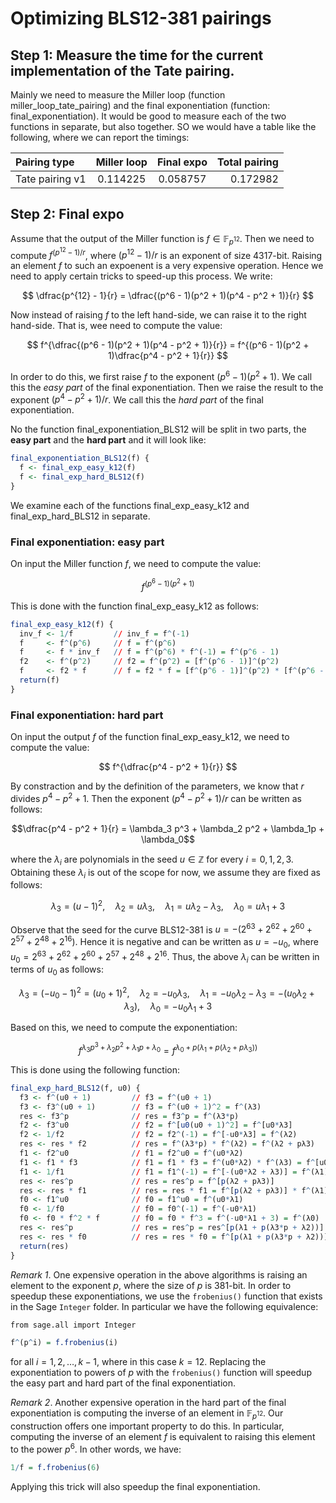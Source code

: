 # Optimizing BLS12-381 pairings

## **Step 1**: Measure the time for the current implementation of the Tate pairing. 

Mainly we need to measure the Miller loop (function miller_loop_tate_pairing) 
and the final exponentiation (function: final_exponentiation). 
It would be good to measure each of the two functions in separate, but also together. 
SO we would have a table like the following, where we can report the timings: 

Pairing type | Miller loop | Final expo | Total pairing |
:------------|:-----------:|:----------:|--------------:|
Tate pairing v1 | 0.114225 | 0.058757 | 0.172982 |

## **Step 2: Final expo** 

Assume that the output of the Miller function is $f \in \mathbb{F}_{p^{12}}$. 
Then we need to compute $f^{(p^{12} - 1)/r}$, where $(p^{12} - 1)/r$ is an exponent of size 4317-bit.
Raising an element $f$ to such an expoenent is a very expensive operation. 
Hence we need to apply certain tricks to speed-up this process. We write: 

$$ \dfrac{p^{12} - 1}{r} = \dfrac{(p^6 - 1)(p^2 + 1)(p^4 - p^2 + 1)}{r} $$

Now instead of raising $f$ to the left hand-side, we can raise it to the right hand-side. 
That is, wee need to compute the value: 

$$ f^{\dfrac{(p^6 - 1)(p^2 + 1)(p^4 - p^2 + 1)}{r}} = f^{(p^6 - 1)(p^2 + 1)\dfrac{p^4 - p^2 + 1}{r}} $$

In order to do this, we first raise $f$ to the exponent $(p^6 - 1)(p^2 + 1)$. 
We call this the *easy part* of the final exponentiation. 
Then we raise the result to the exponent $(p^4 - p^2 + 1)/r$. 
We call this the *hard part* of the final exponentiation. 

No the function final_exponentiation_BLS12 will be split in two parts, the **easy part** and the **hard part** and it will look like: 

```r
final_exponentiation_BLS12(f) {
  f <- final_exp_easy_k12(f)
  f <- final_exp_hard_BLS12(f)
}
```

We examine each of the functions final_exp_easy_k12 and final_exp_hard_BLS12 in separate. 

### Final exponentiation: easy part

On input the Miller function $f$, we need to compute the value: 

$$ f^{(p^6 - 1)(p^2 + 1)} $$

This is done with the function final_exp_easy_k12 as follows: 

```r
final_exp_easy_k12(f) {
  inv_f <- 1/f         // inv_f = f^(-1)
  f     <- f^(p^6)     // f = f^(p^6)
  f     <- f * inv_f   // f = f^(p^6) * f^(-1) = f^(p^6 - 1)
  f2    <- f^(p^2)     // f2 = f^(p^2) = [f^(p^6 - 1)]^(p^2)
  f     <- f2 * f      // f = f2 * f = [f^(p^6 - 1)]^(p^2) * [f^(p^6 - 1)] = f^[(p^6 - 1)(p^2 + 1)]
  return(f)
}
```
### Final exponentiation: hard part

On input the output $f$ of the function final_exp_easy_k12, we need to compute the value: 

$$ f^{\dfrac{p^4 - p^2 + 1}{r}} $$

By constraction and by the definition of the parameters, we know that $r$ divides $p^4 - p^2 + 1$. 
Then the exponent $(p^4 - p^2 + 1)/r$ can be written as follows: 

$$\dfrac{p^4 - p^2 + 1}{r} = \lambda_3 p^3 + \lambda_2 p^2 + \lambda_1p + \lambda_0$$

where the $\lambda_i$ are polynomials in the seed $u \in \mathbb{Z}$ for every $i = 0, 1, 2, 3$. 
Obtaining these $\lambda_i$ is out of the scope for now, we assume they are fixed as follows: 

$$ \lambda_3 = (u - 1)^2, \quad \lambda_2 = u\lambda_3, \quad \lambda_1 = u \lambda_2 - \lambda_3, \quad \lambda_0 = u \lambda_1 + 3 $$

Observe that the seed for the curve BLS12-381 is $u = -(2^{63} + 2^{62} + 2^{60} + 2^{57} + 2^{48} + 2^{16})$. 
Hence it is negative and can be written as $u = - u_0$, where $u_0 = 2^{63} + 2^{62} + 2^{60} + 2^{57} + 2^{48} + 2^{16}$. 
Thus, the above $\lambda_i$ can be written in terms of $u_0$ as follows: 

$$ \lambda_3 = (-u_0 - 1)^2 = (u_0 + 1)^2, \quad \lambda_2 = -u_0\lambda_3, \quad \lambda_1 = -u_0\lambda_2 - \lambda_3 = -(u_0\lambda_2 + \lambda_3), \quad \lambda_0 = - u_0 \lambda_1 + 3 $$

Based on this, we need to compute the exponentiation: 

$$ f^{\lambda_3 p^3 + \lambda_2 p^2 + \lambda_1p + \lambda_0} = f^{\lambda_0 + p (\lambda_1 + p (\lambda_2 + p \lambda_3))} $$

This is done using the following function: 

```r
final_exp_hard_BLS12(f, u0) {
  f3 <- f^(u0 + 1)         // f3 = f^(u0 + 1)
  f3 <- f3^(u0 + 1)        // f3 = f^(u0 + 1)^2 = f^(λ3)
  res <- f3^p              // res = f3^p = f^(λ3*p)
  f2 <- f3^u0              // f2 = f^[u0(u0 + 1)^2] = f^[u0*λ3]
  f2 <- 1/f2               // f2 = f2^(-1) = f^[-u0*λ3] = f^(λ2)           
  res <- res * f2          // res = f^(λ3*p) * f^(λ2) = f^(λ2 + pλ3)
  f1 <- f2^u0              // f1 = f2^u0 = f^(u0*λ2)
  f1 <- f1 * f3            // f1 = f1 * f3 = f^(u0*λ2) * f^(λ3) = f^[u0*λ2 + λ3]
  f1 <- 1/f1               // f1 = f1^(-1) = f^[-(u0*λ2 + λ3)] = f^(λ1)
  res <- res^p             // res = res^p = f^[p(λ2 + pλ3)]
  res <- res * f1          // res = res * f1 = f^[p(λ2 + pλ3)] * f^(λ1) = f^[λ1 + p(λ3*p + λ2)]
  f0 <- f1^u0              // f0 = f1^u0 = f^(u0*λ1)
  f0 <- 1/f0               // f0 = f0^(-1) = f^(-u0*λ1)
  f0 <- f0 * f^2 * f       // f0 = f0 * f^3 = f^(-u0*λ1 + 3) = f^(λ0)
  res <- res^p             // res = res^p = res^[p(λ1 + p(λ3*p + λ2))]
  res <- res * f0          // res = res * f0 = f^[p(λ1 + p(λ3*p + λ2))] * f^(λ0) = f^[λ0 + p(λ1 + p(λ3*p + λ2))]    
  return(res)
}
```
*Remark 1*. One expensive operation in the above algorithms is raising an element to the exponent $p$, where the size of $p$ is 381-bit. 
In order to speedup these exponentiations, we use the $\texttt{frobenius()}$ function that exists in the Sage $\texttt{Integer}$ folder. 
In particular we have the following equivalence: 

```r
from sage.all import Integer

f^(p^i) = f.frobenius(i) 
```

for all $i = 1, 2, \ldots, k - 1$, where in this case $k = 12$. 
Replacing the exponentiation to powers of $p$ with the $\texttt{frobenius()}$ function will speedup the easy part and hard part of the final exponentiation. 

*Remark 2*. Another expensive operation in the hard part of the final exponentiation is computing the inverse of an element in $\mathbb{F}_{p^{12}}$. 
Our construction offers one important property to do this. In particular, computing the inverse of an element $f$ is equivalent to raising this element to the power $p^6$. 
In other words, we have: 

```r
1/f = f.frobenius(6) 
```
Applying this trick will also speedup the final exponentiation.
